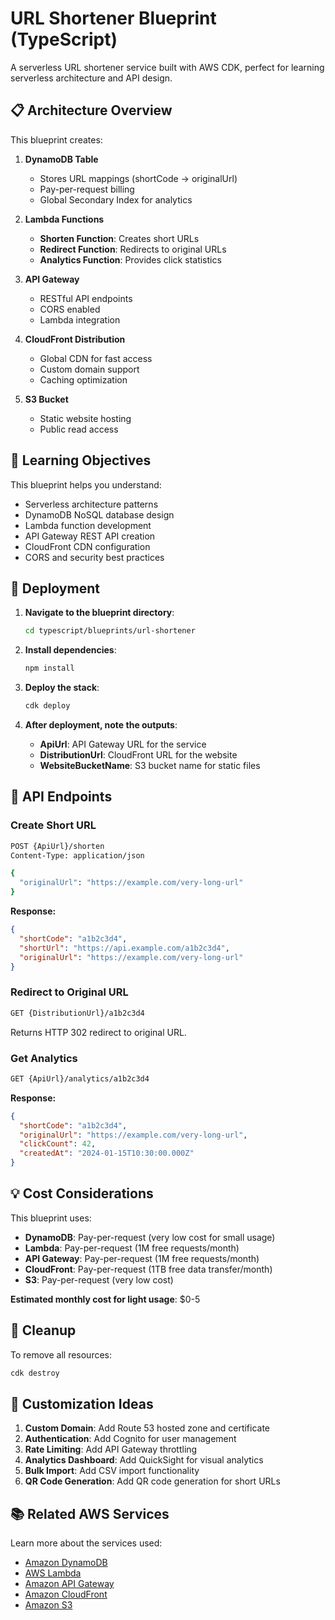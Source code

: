 # URL Shortener Blueprint (TypeScript)

A serverless URL shortener service built with AWS CDK, perfect for learning serverless architecture and API design.

## 📋 Architecture Overview

This blueprint creates:

1. **DynamoDB Table**
   - Stores URL mappings (shortCode → originalUrl)
   - Pay-per-request billing
   - Global Secondary Index for analytics

2. **Lambda Functions**
   - **Shorten Function**: Creates short URLs
   - **Redirect Function**: Redirects to original URLs
   - **Analytics Function**: Provides click statistics

3. **API Gateway**
   - RESTful API endpoints
   - CORS enabled
   - Lambda integration

4. **CloudFront Distribution**
   - Global CDN for fast access
   - Custom domain support
   - Caching optimization

5. **S3 Bucket**
   - Static website hosting
   - Public read access

## 🎯 Learning Objectives

This blueprint helps you understand:
- Serverless architecture patterns
- DynamoDB NoSQL database design
- Lambda function development
- API Gateway REST API creation
- CloudFront CDN configuration
- CORS and security best practices

## 🚀 Deployment

1. **Navigate to the blueprint directory**:
   ```bash
   cd typescript/blueprints/url-shortener
   ```

2. **Install dependencies**:
   ```bash
   npm install
   ```

3. **Deploy the stack**:
   ```bash
   cdk deploy
   ```

4. **After deployment, note the outputs**:
   - **ApiUrl**: API Gateway URL for the service
   - **DistributionUrl**: CloudFront URL for the website
   - **WebsiteBucketName**: S3 bucket name for static files

## 📡 API Endpoints

### Create Short URL
```bash
POST {ApiUrl}/shorten
Content-Type: application/json

{
  "originalUrl": "https://example.com/very-long-url"
}
```

**Response:**
```json
{
  "shortCode": "a1b2c3d4",
  "shortUrl": "https://api.example.com/a1b2c3d4",
  "originalUrl": "https://example.com/very-long-url"
}
```

### Redirect to Original URL
```bash
GET {DistributionUrl}/a1b2c3d4
```
Returns HTTP 302 redirect to original URL.

### Get Analytics
```bash
GET {ApiUrl}/analytics/a1b2c3d4
```

**Response:**
```json
{
  "shortCode": "a1b2c3d4",
  "originalUrl": "https://example.com/very-long-url",
  "clickCount": 42,
  "createdAt": "2024-01-15T10:30:00.000Z"
}
```

## 💡 Cost Considerations

This blueprint uses:
- **DynamoDB**: Pay-per-request (very low cost for small usage)
- **Lambda**: Pay-per-request (1M free requests/month)
- **API Gateway**: Pay-per-request (1M free requests/month)
- **CloudFront**: Pay-per-request (1TB free data transfer/month)
- **S3**: Pay-per-request (very low cost)

**Estimated monthly cost for light usage**: $0-5

## 🧹 Cleanup

To remove all resources:
```bash
cdk destroy
```

## 🔧 Customization Ideas

1. **Custom Domain**: Add Route 53 hosted zone and certificate
2. **Authentication**: Add Cognito for user management
3. **Rate Limiting**: Add API Gateway throttling
4. **Analytics Dashboard**: Add QuickSight for visual analytics
5. **Bulk Import**: Add CSV import functionality
6. **QR Code Generation**: Add QR code generation for short URLs

## 📚 Related AWS Services

Learn more about the services used:
- [Amazon DynamoDB](https://aws.amazon.com/dynamodb/)
- [AWS Lambda](https://aws.amazon.com/lambda/)
- [Amazon API Gateway](https://aws.amazon.com/api-gateway/)
- [Amazon CloudFront](https://aws.amazon.com/cloudfront/)
- [Amazon S3](https://aws.amazon.com/s3/)
